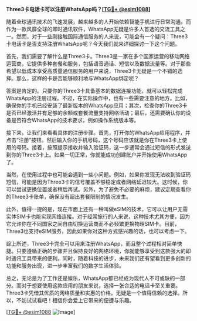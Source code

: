 **Three3卡电话卡可以注册WhatsApp吗？[[TG💪+ @esim1088](https://t.me/s/esim1088)]**

随着全球通讯技术的飞速发展，越来越多的人开始依赖智能手机进行日常沟通。而作为一款风靡全球的即时通讯软件，WhatsApp无疑是许多人首选的交流工具之一。然而，对于一些刚接触国际通信服务的人来说，可能会有一个疑问：Three3卡电话卡是否支持注册WhatsApp呢？今天我们就来详细探讨一下这个问题。

首先，我们需要了解什么是Three3卡。Three3是一家在多个国家运营的移动网络运营商，它提供多种套餐和服务，包括语音通话、短信以及数据流量等。对于那些希望以低成本享受高质量通信服务的用户来说，Three3卡无疑是一个不错的选择。那么，这样的卡是否能够顺利地与WhatsApp绑定呢？

答案是肯定的。只要你的Three3卡具备基本的数据连接功能，就可以轻松完成WhatsApp的注册过程。不过，在实际操作中，也有一些需要注意的地方。比如，确保你的手机已经安装了最新版本的WhatsApp应用；其次，检查你的Three3卡是否已经激活并有足够的余额或套餐流量支持网络活动；最后，还需要确认你的设备是否符合WhatsApp的技术要求，例如操作系统版本等。

接下来，让我们来看看具体的注册步骤。首先，打开你的WhatsApp应用程序，并点击“注册”按钮。然后输入你的手机号码，这个号码应该就是你在Three3卡上使用的号码。接着，按照提示接收并输入验证码，这一步通常会通过短信的形式发送到你的Three3卡上。如果一切正常，你就能成功创建账户并开始使用WhatsApp了。

当然，在使用过程中也可能会遇到一些小问题。例如，如果你发现无法收到验证码短信，可能是因为Three3卡的信号覆盖不够稳定或者网络延迟较大。这时候，你可以尝试更换位置或者稍后再试。另外，为了避免不必要的麻烦，建议定期查看你的Three3卡账单，确保没有超出套餐限制的情况发生。

此外，值得一提的是，现在市面上还有一种叫做eSIM的技术，它可以让用户无需实体SIM卡也能实现网络连接。对于经常旅行的人来说，这种技术尤其方便，因为它允许你在不同国家之间自由切换运营商而不必频繁更换物理SIM卡。目前，Three3也支持eSIM服务，因此如果你对这种方式感兴趣的话，也可以考虑一下。

综上所述，Three3卡完全可以用来注册WhatsApp，而且整个过程相对简单快捷。只要遵循正确的步骤并且保持良好的网络环境，你就能够享受到这款强大的即时通讯工具带来的便利。同时，随着科技的进步，未来我们还有望看到更多创新的功能和服务出现，进一步丰富我们的数字生活体验。

总之，无论是为了工作还是娱乐，WhatsApp都已经成为现代人不可或缺的一部分。而对于想要使用这款应用的朋友来说，选择一张合适的电话卡至关重要。Three3卡凭借其优质的网络质量和实惠的价格，无疑是一个值得信赖的选择。所以，不妨试试看吧！相信你会爱上它带来的便捷与乐趣。

[[TG💪+ @esim1088](https://t.me/s/esim1088) ![Image](https://i.postimg.cc/4NQfJmqS/Snipaste-2025-05-13-00-14-12.png)]